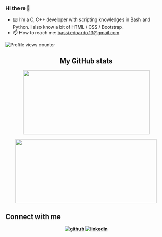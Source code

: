 ### Hi there 👋

- ⌨️ I’m a C, C++ developer with scripting knowledges in Bash and Python. I also know a bit of HTML / CSS / Bootstrap.
- 📫 How to reach me: bassi.edoardo.13@gmail.com

![Profile views counter](https://komarev.com/ghpvc/?username=ebassi00&&style=flat-square)

<div align="center">

## My GitHub stats
<a href="https://github.com/ebassi00"><img src="[![My Awesome Stats](https://awesome-github-stats.azurewebsites.net/user-stats/ebassi00)](https://git.io/awesome-stats-card)" width="395" height="200"></a> 
</br>

<b>
<a href="https://github.com/ebassi00?tab=repositories"><img src="https://github-readme-stats.vercel.app/api/top-langs/?username=ebassi00&layout=compact&theme=tokyonight" width="440" height="200"></a>	
</br>
</div>

## Connect with me
<div align="center">

<a href="https://github.com/ebassi00" target="_blank">
<img src=https://img.shields.io/badge/github-%2324292e.svg?&style=for-the-badge&logo=github&logoColor=white alt=github style="margin-bottom: 5px;" />
</a>

<a href="https://www.linkedin.com/in/edoardo-bassi-4131291bb/" target="_blank">
<img src=https://img.shields.io/badge/linkedin-%231E77B5.svg?&style=for-the-badge&logo=linkedin&logoColor=white alt=linkedin style="margin-bottom: 5px;" />
</a>

</div>
